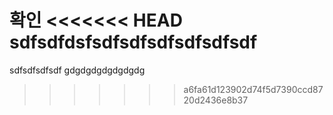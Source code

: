 확인
<<<<<<< HEAD
sdfsdfdsfsdfsdfsdfsdfsdfsdf
=======
sdfsdfsdfsdf
gdgdgdgdgdgdgdg
>>>>>>> a6fa61d123902d74f5d7390ccd8720d2436e8b37
